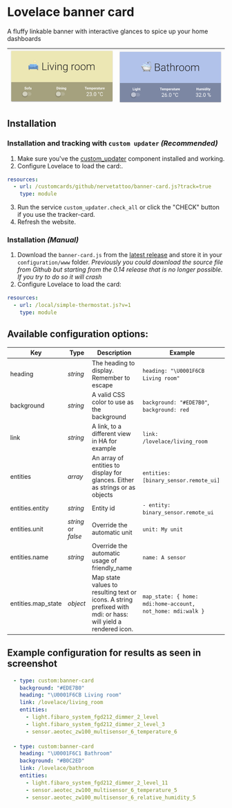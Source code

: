 # Lovelace banner card

A fluffy linkable banner with interactive glances to spice up your home dashboards


| ![Example 1](/banner-card-living-room.png) | ![Example 2](/banner-card-bathroom.png) |
| --------- | --------- |

## Installation

### Installation and tracking with `custom updater` _(Recommended)_

1. Make sure you've the [custom_updater](https://github.com/custom-components/custom_updater) component installed and working.
2. Configure Lovelace to load the card:.

```yaml
resources:
  - url: /customcards/github/nervetattoo/banner-card.js?track=true
    type: module
```

3. Run the service `custom_updater.check_all` or click the "CHECK" button if you use the tracker-card.
4. Refresh the website.

### Installation _(Manual)_

1. Download the `banner-card.js` from the [latest release](https://github.com/nervetattoo/banner-card/releases/latest) and store it in your `configuration/www` folder.
   _Previously you could download the source file from Github but starting from the 0.14 release that is no longer possible. If you try to do so it will crash_
2. Configure Lovelace to load the card:

```yaml
resources:
  - url: /local/simple-thermostat.js?v=1
    type: module
```

## Available configuration options:

| Key     | Type     | Description                                | Example                             |
| ------- | -------- | ------------------------------------------ | ----------------------------------- |
| heading | _string_ | The heading to display. Remember to escape | `heading: "\U0001F6CB Living room"` |
| background | _string_ | A valid CSS color to use as the background | `background: "#EDE7B0"`, `background: red` |
| link | _string_ | A link, to a different view in HA for example | `link: /lovelace/living_room` |
| entities | _array_ | An array of entities to display for glances. Either as strings or as objects | `entities: [binary_sensor.remote_ui]` |
| entities.entity | _string_ | Entity id | `- entity: binary_sensor.remote_ui` |
| entities.unit | _string_ or _false_ | Override the automatic unit | `unit: My unit` |
| entities.name | _string_ | Override the automatic usage of friendly_name | `name: A sensor` |
| entities.map_state | _object_ | Map state values to resulting text or icons. A string prefixed with mdi: or hass: will yield a rendered icon. | `map_state: { home: mdi:home-account, not_home: mdi:walk }` |

## Example configuration for results as seen in screenshot

```yaml
  - type: custom:banner-card
    background: "#EDE7B0"
    heading: "\U0001F6CB Living room"
    link: /lovelace/living_room
    entities:
      - light.fibaro_system_fgd212_dimmer_2_level
      - light.fibaro_system_fgd212_dimmer_2_level_3
      - sensor.aeotec_zw100_multisensor_6_temperature_6
      
  - type: custom:banner-card
    heading: "\U0001F6C1 Bathroom"
    background: "#B0C2ED"
    link: /lovelace/bathroom
    entities:
      - light.fibaro_system_fgd212_dimmer_2_level_11
      - sensor.aeotec_zw100_multisensor_6_temperature_5
      - sensor.aeotec_zw100_multisensor_6_relative_humidity_5
```
